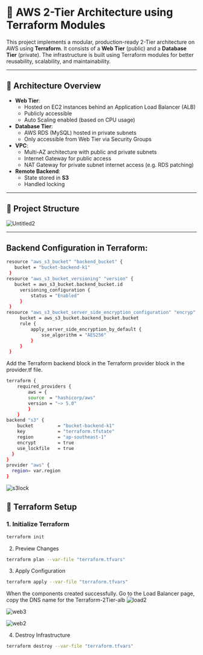 # 🚀 AWS 2-Tier Architecture using Terraform Modules

This project implements a modular, production-ready 2-Tier architecture on AWS using **Terraform**. It consists of a **Web Tier** (public) and a **Database Tier** (private). The infrastructure is built using Terraform modules for better reusability, scalability, and maintainability.

---

## 📌 Architecture Overview

- **Web Tier**:
  - Hosted on EC2 instances behind an Application Load Balancer (ALB)
  - Publicly accessible
  - Auto Scaling enabled (based on CPU usage)
- **Database Tier**:
  - AWS RDS (MySQL) hosted in private subnets
  - Only accessible from Web Tier via Security Groups
- **VPC**:
  - Multi-AZ architecture with public and private subnets
  - Internet Gateway for public access
  - NAT Gateway for private subnet internet access (e.g. RDS patching)
- **Remote Backend**:
  - State stored in **S3**
  - Handled locking
---

## 🧱 Project Structure

![Untitled2](https://github.com/user-attachments/assets/a6d2a3f6-08a8-4785-a690-08b1575fd225)


---
## Backend Configuration in Terraform:
```bash
resource "aws_s3_bucket" "backend_bucket" {
   bucket = "bucket-backend-k1"
 }
resource "aws_s3_bucket_versioning" "version" {
   bucket = aws_s3_bucket.backend_bucket.id
     versioning_configuration {
         status = "Enabled"
     }
 }
resource "aws_s3_bucket_server_side_encryption_configuration" "encryp" {
     bucket = aws_s3_bucket.backend_bucket.bucket
     rule {
         apply_server_side_encryption_by_default {
             sse_algorithm = "AES256"
         }
     }
 }
```
Add the Terraform backend block in the Terraform provider block in the provider.tf file.
```bash
terraform {
    required_providers {
        aws = {
        source  = "hashicorp/aws"
        version = "~> 5.0"
        }
    }
backend "s3" {
    bucket         = "bucket-backend-k1"
    key            = "terraform.tfstate"
    region         = "ap-southeast-1"
    encrypt        = true
    use_lockfile   = true
  }
}
provider "aws" {
  region= var.region
}
```
![s3lock](https://github.com/user-attachments/assets/db03b403-0365-4bfa-bf30-be5a70ea5297)

## 🔧 Terraform Setup

### 1. Initialize Terraform

```bash
terraform init
```
2. Preview Changes
```bash
terraform plan --var-file "terraform.tfvars"
```
3. Apply Configuration
```bash
terraform apply --var-file "terraform.tfvars"
```
When the components created successfully. Go to the Load Balancer page, copy the DNS name for the Terraform-2Tier-alb
![load2](https://github.com/user-attachments/assets/837b33dc-e392-450c-a102-73302527aaa5)

![web3](https://github.com/user-attachments/assets/d2c4f741-316c-41b2-8b0d-809b0b86a5db)

![web2](https://github.com/user-attachments/assets/e3b61d23-30c3-495f-91a3-bcba122ca1fd)

4. Destroy Infrastructure
```bash
terraform destroy --var-file "terraform.tfvars"
```
